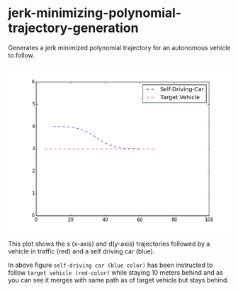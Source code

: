 # jerk-minimizing-polynomial-trajectory-generation
Generates a jerk minimized polynomial trajectory for an autonomous vehicle to follow.

![figure](figure_1.png)

This plot shows the s (x-axis) and d(y-axis) trajectories followed by a vehicle in traffic (red) and a self driving car (blue). 

In above figure `self-driving car (blue color)` has been instructed to follow `target vehicle (red-color)` while staying 10 meters behind and as you can see it merges with same path as of target vehicle but stays behind.
